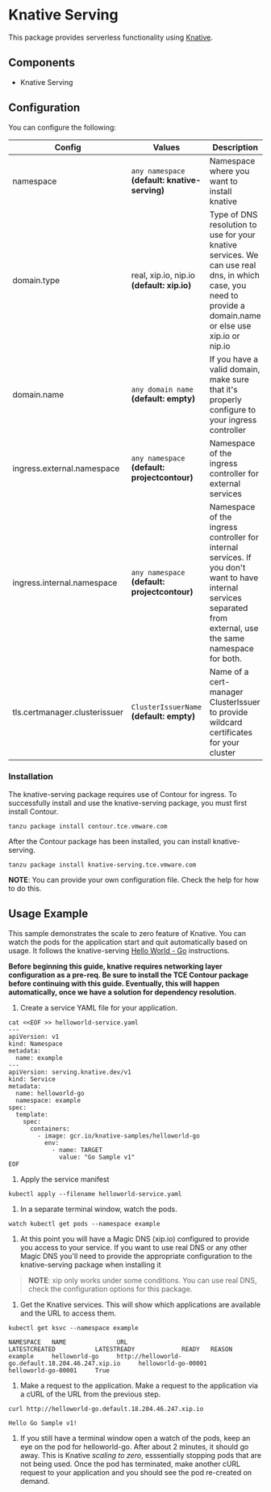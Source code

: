 # Knative Serving

This package provides serverless functionality using [Knative](https://knative.dev/).

## Components

* Knative Serving

## Configuration

You can configure the following:

| Config | Values | Description |
|--------|--------|-------------|
|namespace| `any namespace` **(default: knative-serving)**|Namespace where you want to install knative| 
|domain.type | real, xip.io, nip.io **(default: xip.io)**|Type of DNS resolution to use for your knative services. We can use real dns, in which case, you need to provide a domain.name or else use xip.io or nip.io|
|domain.name | `any domain name` **(default: empty)**|If you have a valid domain, make sure that it's properly configure to your ingress controller|
|ingress.external.namespace|`any namespace` **(default: projectcontour)**|Namespace of the ingress controller for external services|
|ingress.internal.namespace|`any namespace` **(default: projectcontour)**|Namespace of the ingress controller for internal services. If you don't want to have internal services separated from external, use the same namespace for both.|
|tls.certmanager.clusterissuer|`ClusterIssuerName` **(default: empty)**|Name of a cert-manager ClusterIssuer to provide wildcard certificates for your cluster|

### Installation

The knative-serving package requires use of Contour for ingress. To successfully install and use the knative-serving package, you must first install Contour.

```shell
tanzu package install contour.tce.vmware.com
```

After the Contour package has been installed, you can install knative-serving.

```shell
tanzu package install knative-serving.tce.vmware.com
```

__NOTE__: You can provide your own configuration file. Check the help for how to do this.

## Usage Example

This sample demonstrates the scale to zero feature of Knative. You can watch the pods for the application start and quit automatically based on usage. It follows the knative-serving [Hello World - Go](https://knative.dev/docs/serving/samples/hello-world/helloworld-go/index.html) instructions.

**Before beginning this guide, knative requires networking layer configuration
as a pre-req. Be sure to install the TCE Contour package before continuing
with this guide. Eventually, this will happen automatically, once we have a
solution for dependency resolution.**

1. Create a service YAML file for your application.

```shell
cat <<EOF >> helloworld-service.yaml
---
apiVersion: v1
kind: Namespace
metadata:
  name: example
---
apiVersion: serving.knative.dev/v1
kind: Service
metadata:
  name: helloworld-go
  namespace: example
spec:
  template:
    spec:
      containers:
        - image: gcr.io/knative-samples/helloworld-go
          env:
            - name: TARGET
              value: "Go Sample v1"
EOF
```

1. Apply the service manifest

```shell
kubectl apply --filename helloworld-service.yaml
```

1. In a separate terminal window, watch the pods.

```shell
watch kubectl get pods --namespace example
```

1. At this point you will have a Magic DNS (xip.io) configured to provide you access to your service. If you want to use real DNS or any other Magic DNS you'll need to provide the appropriate configuration to the knative-serving package when installing it

> __NOTE__: xip only works under some conditions. You can use real DNS, check the configuration options for this package.

1. Get the Knative services. This will show which applications are available and the URL to access them.

```shell
kubectl get ksvc --namespace example

NAMESPACE   NAME              URL                                                   LATESTCREATED           LATESTREADY             READY   REASON
example     helloworld-go     http://helloworld-go.default.18.204.46.247.xip.io     helloworld-go-00001     helloworld-go-00001     True
```

1. Make a request to the application. Make a request to the application via a cURL of the URL from the previous step.

```shell
curl http://helloworld-go.default.18.204.46.247.xip.io

Hello Go Sample v1!
```

1. If you still have a terminal window open a watch of the pods, keep an eye on the pod for helloworld-go. After about 2 minutes, it should go away. This is Knative _scaling to zero_, esssentially stopping pods that are not being used. Once the pod has terminated, make another cURL request to your application and you should see the pod re-created on demand.
